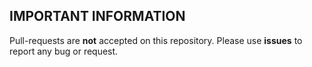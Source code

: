 ## IMPORTANT INFORMATION

Pull-requests are **not** accepted on this repository. Please use **issues** to report any bug or request.
